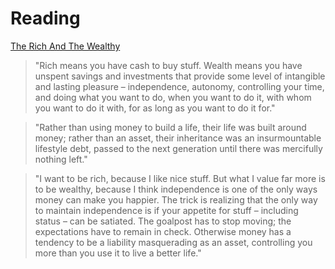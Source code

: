 # Reading

[The Rich And The Wealthy](https://www.collaborativefund.com/blog/the-rich-and-the-wealthy/)

> "Rich means you have cash to buy stuff. Wealth means you have unspent savings and investments that provide some level of intangible and lasting pleasure – independence, autonomy, controlling your time, and doing what you want to do, when you want to do it, with whom you want to do it with, for as long as you want to do it for."

> "Rather than using money to build a life, their life was built around money; rather than an asset, their inheritance was an insurmountable lifestyle debt, passed to the next generation until there was mercifully nothing left."

> "I want to be rich, because I like nice stuff. But what I value far more is to be wealthy, because I think independence is one of the only ways money can make you happier. The trick is realizing that the only way to maintain independence is if your appetite for stuff – including status – can be satiated. The goalpost has to stop moving; the expectations have to remain in check. Otherwise money has a tendency to be a liability masquerading as an asset, controlling you more than you use it to live a better life."
